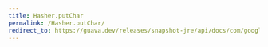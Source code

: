 ```yaml
---
title: Hasher.putChar
permalink: /Hasher.putChar/
redirect_to: https://guava.dev/releases/snapshot-jre/api/docs/com/google/common/hash/Hasher.html#putChar-char-
---
```


